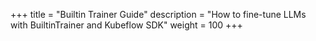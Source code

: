 +++
title = "Builtin Trainer Guide"
description = "How to fine-tune LLMs with BuiltinTrainer and Kubeflow SDK"
weight = 100
+++
